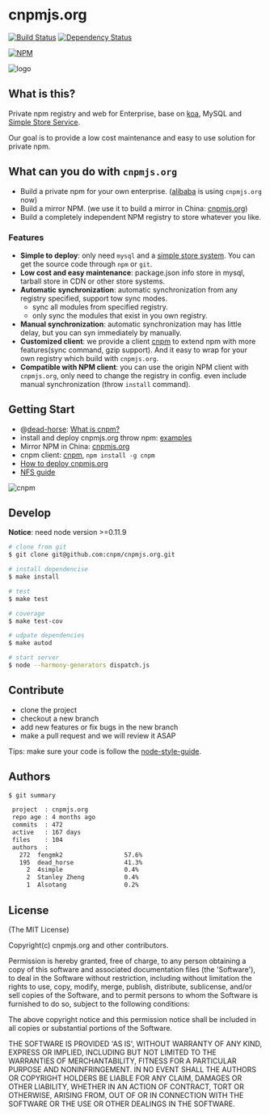 cnpmjs.org
=======

[![Build Status](https://secure.travis-ci.org/cnpm/cnpmjs.org.png)](http://travis-ci.org/cnpm/cnpmjs.org) [![Dependency Status](https://gemnasium.com/cnpm/cnpmjs.org.png)](https://gemnasium.com/cnpm/cnpmjs.org)

[![NPM](https://nodei.co/npm/cnpmjs.org.png?downloads=true&stars=true)](https://nodei.co/npm/cnpmjs.org/)

![logo](https://raw.github.com/cnpm/cnpmjs.org/master/logo.png)

## What is this?

Private npm registry and web for Enterprise, base on [koa](http://koajs.com/), MySQL and [Simple Store Service](https://github.com/cnpm/cnpmjs.org/wiki/NFS-Guide).

Our goal is to provide a low cost maintenance and easy to use solution for private npm.

## What can you do with `cnpmjs.org`

* Build a private npm for your own enterprise. ([alibaba](http://www.alibaba.com/) is using `cnpmjs.org` now)
* Build a mirror NPM. (we use it to build a mirror in China: [cnpmjs.org](http://cnpmjs.org/))
* Build a completely independent NPM registry to store whatever you like.

### Features

* **Simple to deploy**: only need `mysql` and a [simple store system](https://github.com/cnpm/cnpmjs.org/wiki/NFS-Guide). You can get the source code through `npm` or `git`.
* **Low cost and easy maintenance**: package.json info store in mysql, tarball store in CDN or other store systems.
* **Automatic synchronization**: automatic synchronization from any registry specified, support tow sync modes.
  - sync all modules from specified registry.
  - only sync the modules that exist in you own registry.
* **Manual synchronization**: automatic synchronization may has little delay, but you can syn immediately by manually.
* **Customized client**: we provide a client [cnpm](https://github.com/cnpm/cnpm) to extend npm with more features(sync command, gzip support). And it easy to wrap for your own registry which build with `cnpmjs.org`.
* **Compatible with NPM client**: you can use the origin NPM client with `cnpmjs.org`, only need to change the registry in config. even include manual synchronization (throw `install` command).


## Getting Start

* @[dead-horse](https://github.com/dead-horse): [What is cnpm?](http://deadhorse.me/slides/cnpmjs.html)
* install and deploy cnpmjs.org throw npm: [examples](https://github.com/cnpm/custom-cnpm-example)
* Mirror NPM in China: [cnpmjs.org](http://cnpmjs.org)
* cnpm client: [cnpm](https://github.com/cnpm/cnpm), `npm install -g cnpm`
* [How to deploy cnpmjs.org](https://github.com/cnpm/cnpmjs.org/wiki/Deploy)
* [NFS guide](https://github.com/cnpm/cnpmjs.org/wiki/NFS-Guide)

![cnpm](https://docs.google.com/drawings/d/12QeQfGalqjsB77mRnf5Iq5oSXHCIUTvZTwECMonqCmw/pub?w=480&h=360)

## Develop

**Notice**: need node version >=0.11.9

```bash
# clone from git
$ git clone git@github.com:cnpm/cnpmjs.org.git

# install dependencise
$ make install

# test
$ make test

# coverage
$ make test-cov

# udpate dependencies
$ make autod

# start server
$ node --harmony-generators dispatch.js
```

## Contribute

* clone the project
* checkout a new branch
* add new features or fix bugs in the new branch
* make a pull request and we will review it ASAP

Tips: make sure your code is follow the [node-style-guide](https://github.com/felixge/node-style-guide).

## Authors

```bash
$ git summary

 project  : cnpmjs.org
 repo age : 4 months ago
 commits  : 472
 active   : 167 days
 files    : 104
 authors  :
   272  fengmk2                 57.6%
   195  dead_horse              41.3%
     2  4simple                 0.4%
     2  Stanley Zheng           0.4%
     1  Alsotang                0.2%
```

## License

(The MIT License)

Copyright(c) cnpmjs.org and other contributors.

Permission is hereby granted, free of charge, to any person obtaining
a copy of this software and associated documentation files (the
'Software'), to deal in the Software without restriction, including
without limitation the rights to use, copy, modify, merge, publish,
distribute, sublicense, and/or sell copies of the Software, and to
permit persons to whom the Software is furnished to do so, subject to
the following conditions:

The above copyright notice and this permission notice shall be
included in all copies or substantial portions of the Software.

THE SOFTWARE IS PROVIDED 'AS IS', WITHOUT WARRANTY OF ANY KIND,
EXPRESS OR IMPLIED, INCLUDING BUT NOT LIMITED TO THE WARRANTIES OF
MERCHANTABILITY, FITNESS FOR A PARTICULAR PURPOSE AND NONINFRINGEMENT.
IN NO EVENT SHALL THE AUTHORS OR COPYRIGHT HOLDERS BE LIABLE FOR ANY
CLAIM, DAMAGES OR OTHER LIABILITY, WHETHER IN AN ACTION OF CONTRACT,
TORT OR OTHERWISE, ARISING FROM, OUT OF OR IN CONNECTION WITH THE
SOFTWARE OR THE USE OR OTHER DEALINGS IN THE SOFTWARE.
